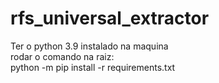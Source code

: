 # rfs_universal_extractor

Ter o python 3.9 instalado na maquina
<br>
rodar o comando na raiz:
<br>
   python -m pip install -r requirements.txt